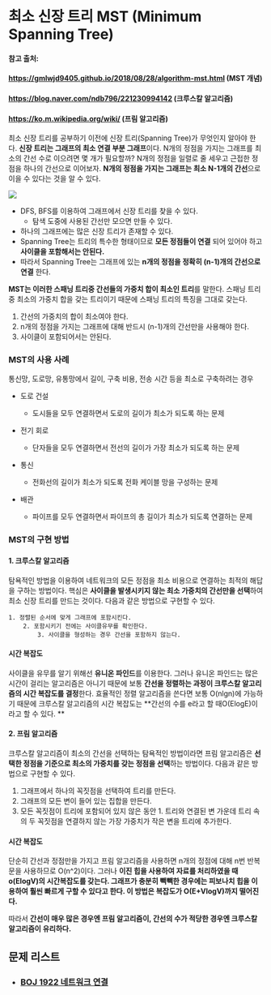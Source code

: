 # 최소 신장 트리 MST (Minimum Spanning Tree)



#### 참고 출처:

####  https://gmlwjd9405.github.io/2018/08/28/algorithm-mst.html (MST 개념)

####  https://blog.naver.com/ndb796/221230994142 (크루스칼 알고리즘)

####  https://ko.m.wikipedia.org/wiki/ (프림 알고리즘)



최소 신장 트리를 공부하기 이전에 신장 트리(Spanning Tree)가 무엇인지 알아야 한다. **신장 트리는 그래프의 최소 연결 부분 그래프**이다. N개의 정점을 가지는 그래프를 최소의 간선 수로 이으려면 몇 개가 필요할까? N개의 정점을 일렬로 줄 세우고 근접한 정점을 하나의 간선으로 이어보자. **N개의 정점을 가지는 그래프는 최소 N-1개의 간선**으로 이을 수 있다는 것을 알 수 있다. 

![](https://gmlwjd9405.github.io/images/algorithm-mst/spanning-tree.png)

- DFS, BFS를 이용하여 그래프에서 신장 트리를 찾을 수 있다.
  - 탐색 도중에 사용된 간선만 모으면 만들 수 있다.
- 하나의 그래프에는 많은 신장 트리가 존재할 수 있다.
- Spanning Tree는 트리의 특수한 형태이므로 **모든 정점들이 연결** 되어 있어야 하고 **사이클을 포함해서는 안된다.**
- 따라서 Spanning Tree는 그래프에 있는 **n개의 정점을 정확히 (n-1)개의 간선으로 연결** 한다.



**MST는 이러한 스패닝 트리중 간선들의 가중치 합이 최소인 트리**를 말한다. 스패닝 트리중 최소의 가중치 합을 갖는 트리이기 때문에 스패닝 트리의 특징을 그대로 갖는다.

1. 간선의 가중치의 합이 최소여야 한다.
2. n개의 정점을 가지는 그래프에 대해 반드시 (n-1)개의 간선만을 사용해야 한다.
3. 사이클이 포함되어서는 안된다.



### MST의 사용 사례

통신망, 도로망, 유통망에서 길이, 구축 비용, 전송 시간 등을 최소로 구축하려는 경우

- 도로 건설
  - 도시들을 모두 연결하면서 도로의 길이가 최소가 되도록 하는 문제

- 전기 회로
  - 단자들을 모두 연결하면서 전선의 길이가 가장 최소가 되도록 하는 문제

- 통신
  - 전화선의 길이가 최소가 되도록 전화 케이블 망을 구성하는 문제
- 배관
  - 파이프를 모두 연결하면서 파이프의 총 길이가 최소가 되도록 연결하는 문제



### MST의 구현 방법



#### 1. 크루스칼 알고리즘

탐욕적인 방법을 이용하여 네트워크의 모든 정점을 최소 비용으로 연결하는 최적의 해답을 구하는 방법이다. 핵심은 **사이클을 발생시키지 않는 최소 가중치의 간선만을 선택**하여 최소 신장 트리를 만드는 것이다. 다음과 같은 방법으로 구현할 수 있다.

 	1. 정렬된 순서에 맞게 그래프에 포함시킨다.
      	2. 포함시키기 전에는 사이클유무를 확인한다.
         	3. 사이클을 형성하는 경우 간선을 포함하지 않는다.

#### 시간 복잡도

사이클을 유무를 알기 위해선 **유니온 파인드**를 이용한다. 그러나 유니온 파인드는 많은 시간이 걸리는 알고리즘은 아니기 때문에 보통 **간선을 정렬하는 과정이 크루스칼 알고리즘의 시간 복잡도를 결정**한다. 효율적인 정렬 알고리즘을 쓴다면 보통 O(nlgn)에 가능하기 때문에 크루스칼 알고리즘의 시간 복잡도는 **간선의 수를 e라고 할 때O(ElogE)이라고 할 수 있다. **



#### 2. 프림 알고리즘

크루스칼 알고리즘이 최소의 간선을 선택하는 탐욕적인 방법이라면 프림 알고리즘은 **선택한 정점을 기준으로 최소의 가중치를 갖는 정점을 선택**하는 방법이다. 다음과 같은 방법으로 구현할 수 있다.

1. 그래프에서 하나의 꼭짓점을 선택하여 트리를 만든다.
2. 그래프의 모든 변이 들어 있는 집합을 만든다.
3. 모든 꼭짓점이 트리에 포함되어 있지 않은 동안 1. 트리와 연결된 변 가운데 트리 속의 두 꼭짓점을 연결하지 않는 가장 가중치가 작은 변을 트리에 추가한다.

#### 시간 복잡도

단순히 간선과 정점만을 가지고 프림 알고리즘을 사용하면 n개의 정점에 대해 n번 반복문을 사용하므로 O(n^2)이다. 그러나 **이진 힙을 사용하여 자료를 처리하였을 때 o(ElogV)의 시간복잡도를 갖는다. 그래프가 충분히 빽빽한 경우에는 피보나치 힙을 이용하여 훨씬 빠르게 구할 수 있다고 한다. 이 방법은 복잡도가 O(E+VlogV)까지 떨어진다.**



따라서 **간선이 매우 많은 경우엔 프림 알고리즘이, 간선의 수가 적당한 경우엔 크루스칼 알고리즘이 유리하다.** 



## 문제 리스트

- ### [BOJ 1922 네트워크 연결](https://github.com/jungtaeyong/alstudy2/blob/ty/SDS/예습/baekjoon%201922%20네트워크%20연결.md)

